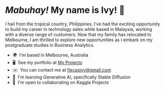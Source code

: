 <i>Mabuhay!</i> My name is Ivy! 👋
===========================================================================================================================

I hail from the tropical country, Philippines. I’ve had the exciting opportunity to build my career in technology sales while based in Malaysia, working with a diverse range of customers. Now that my family has relocated to Melbourne, I am thrilled to explore new opportunities as I embark on my postgraduate studies in Business Analytics.

* 🌍  I'm based in Melbourne, Australia
* 🖥️  See my portfolio at [My Projects](http://ifiecas.com/projects/)
* ✉️  You can contact me at [fiecasivy@gmail.com](mailto:fiecasivy@gmail.com)
* 🧠  I'm learning Generative AI, specifically Stable Diffusion
* 🤝  I'm open to collaborating on Kaggle Projects

